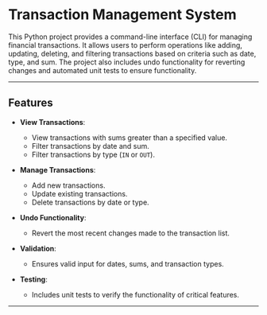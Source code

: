 # Transaction Management System

This Python project provides a command-line interface (CLI) for managing financial transactions. It allows users to perform operations like adding, updating, deleting, and filtering transactions based on criteria such as date, type, and sum. The project also includes undo functionality for reverting changes and automated unit tests to ensure functionality.

---

## Features

- **View Transactions**: 
  - View transactions with sums greater than a specified value.
  - Filter transactions by date and sum.
  - Filter transactions by type (`IN` or `OUT`).

- **Manage Transactions**:
  - Add new transactions.
  - Update existing transactions.
  - Delete transactions by date or type.

- **Undo Functionality**:
  - Revert the most recent changes made to the transaction list.

- **Validation**:
  - Ensures valid input for dates, sums, and transaction types.

- **Testing**:
  - Includes unit tests to verify the functionality of critical features.

---

